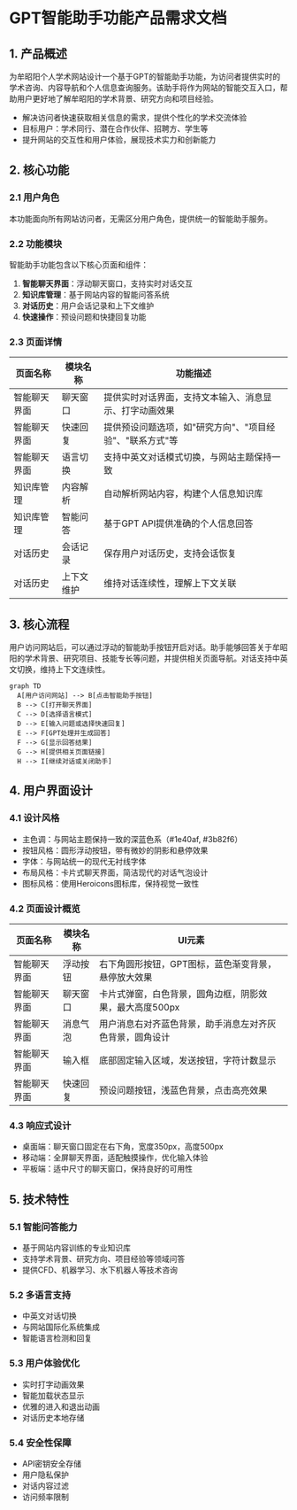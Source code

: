 # GPT智能助手功能产品需求文档

## 1. 产品概述

为牟昭阳个人学术网站设计一个基于GPT的智能助手功能，为访问者提供实时的学术咨询、内容导航和个人信息查询服务。该助手将作为网站的智能交互入口，帮助用户更好地了解牟昭阳的学术背景、研究方向和项目经验。

- 解决访问者快速获取相关信息的需求，提供个性化的学术交流体验
- 目标用户：学术同行、潜在合作伙伴、招聘方、学生等
- 提升网站的交互性和用户体验，展现技术实力和创新能力

## 2. 核心功能

### 2.1 用户角色
本功能面向所有网站访问者，无需区分用户角色，提供统一的智能助手服务。

### 2.2 功能模块
智能助手功能包含以下核心页面和组件：

1. **智能聊天界面**：浮动聊天窗口，支持实时对话交互
2. **知识库管理**：基于网站内容的智能问答系统
3. **对话历史**：用户会话记录和上下文维护
4. **快速操作**：预设问题和快捷回复功能

### 2.3 页面详情

| 页面名称 | 模块名称 | 功能描述 |
|----------|----------|----------|
| 智能聊天界面 | 聊天窗口 | 提供实时对话界面，支持文本输入、消息显示、打字动画效果 |
| 智能聊天界面 | 快速回复 | 提供预设问题选项，如"研究方向"、"项目经验"、"联系方式"等 |
| 智能聊天界面 | 语言切换 | 支持中英文对话模式切换，与网站主题保持一致 |
| 知识库管理 | 内容解析 | 自动解析网站内容，构建个人信息知识库 |
| 知识库管理 | 智能问答 | 基于GPT API提供准确的个人信息回答 |
| 对话历史 | 会话记录 | 保存用户对话历史，支持会话恢复 |
| 对话历史 | 上下文维护 | 维持对话连续性，理解上下文关联 |

## 3. 核心流程

用户访问网站后，可以通过浮动的智能助手按钮开启对话。助手能够回答关于牟昭阳的学术背景、研究项目、技能专长等问题，并提供相关页面导航。对话支持中英文切换，维持上下文连续性。

```mermaid
graph TD
  A[用户访问网站] --> B[点击智能助手按钮]
  B --> C[打开聊天界面]
  C --> D[选择语言模式]
  D --> E[输入问题或选择快速回复]
  E --> F[GPT处理并生成回答]
  F --> G[显示回答结果]
  G --> H[提供相关页面链接]
  H --> I[继续对话或关闭助手]
```

## 4. 用户界面设计

### 4.1 设计风格
- 主色调：与网站主题保持一致的深蓝色系（#1e40af, #3b82f6）
- 按钮风格：圆形浮动按钮，带有微妙的阴影和悬停效果
- 字体：与网站统一的现代无衬线字体
- 布局风格：卡片式聊天界面，简洁现代的对话气泡设计
- 图标风格：使用Heroicons图标库，保持视觉一致性

### 4.2 页面设计概览

| 页面名称 | 模块名称 | UI元素 |
|----------|----------|--------|
| 智能聊天界面 | 浮动按钮 | 右下角圆形按钮，GPT图标，蓝色渐变背景，悬停放大效果 |
| 智能聊天界面 | 聊天窗口 | 卡片式弹窗，白色背景，圆角边框，阴影效果，最大高度500px |
| 智能聊天界面 | 消息气泡 | 用户消息右对齐蓝色背景，助手消息左对齐灰色背景，圆角设计 |
| 智能聊天界面 | 输入框 | 底部固定输入区域，发送按钮，字符计数显示 |
| 智能聊天界面 | 快速回复 | 预设问题按钮，浅蓝色背景，点击高亮效果 |

### 4.3 响应式设计
- 桌面端：聊天窗口固定在右下角，宽度350px，高度500px
- 移动端：全屏聊天界面，适配触摸操作，优化输入体验
- 平板端：适中尺寸的聊天窗口，保持良好的可用性

## 5. 技术特性

### 5.1 智能问答能力
- 基于网站内容训练的专业知识库
- 支持学术背景、研究方向、项目经验等领域问答
- 提供CFD、机器学习、水下机器人等技术咨询

### 5.2 多语言支持
- 中英文对话切换
- 与网站国际化系统集成
- 智能语言检测和回复

### 5.3 用户体验优化
- 实时打字动画效果
- 智能加载状态显示
- 优雅的进入和退出动画
- 对话历史本地存储

### 5.4 安全性保障
- API密钥安全存储
- 用户隐私保护
- 对话内容过滤
- 访问频率限制